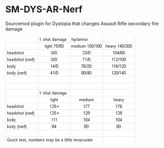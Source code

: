 # SM-DYS-AR-Nerf
Sourcemod plugin for Dystopia that changes Assault Rifle secondary fire damage

![Alt text](/arnerf.png?raw=true "Stat")
